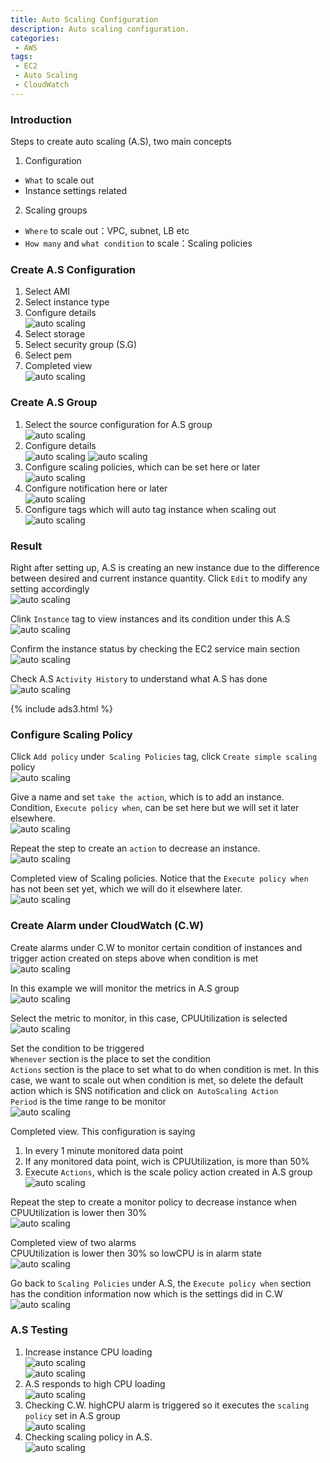 ```yaml
---
title: Auto Scaling Configuration
description: Auto scaling configuration.
categories:
 - AWS
tags:
 - EC2
 - Auto Scaling
 - CloudWatch
---
```


### Introduction
Steps to create auto scaling (A.S), two main concepts
1. Configuration
  * `What` to scale out
  * Instance settings related
2. Scaling groups
  * `Where` to scale out：VPC, subnet, LB etc
  * `How many` and `what condition` to scale：Scaling policies


### Create A.S Configuration
1. Select AMI
2. Select instance type
3. Configure details  
![auto scaling](/assets/images/2018090602.png)<br>
4. Select storage
5. Select security group (S.G)
6. Select pem
7. Completed view  
![auto scaling](/assets/images/2018090603.png)


### Create A.S Group
1. Select the source configuration for A.S group  
![auto scaling](/assets/images/2018090604.png)<br>
2. Configure details  
![auto scaling](/assets/images/2018090605.png)
![auto scaling](/assets/images/2018090606.png)<br>
3. Configure scaling policies, which can be set here or later  
![auto scaling](/assets/images/2018090607.png)<br>
4. Configure notification here or later    
![auto scaling](/assets/images/2018090608.png)<br>
5. Configure tags which will auto tag instance when scaling out  
![auto scaling](/assets/images/2018090609.png)


### Result
Right after setting up, A.S is creating an new instance due to the difference between desired and current instance quantity.  Click `Edit` to modify any setting accordingly  
![auto scaling](/assets/images/2018090610.png)

Clink `Instance` tag to view instances and its condition under this A.S  
![auto scaling](/assets/images/2018090611.png)

Confirm the instance status by checking the EC2 service main section  
![auto scaling](/assets/images/2018090612.png)

Check A.S `Activity History` to understand what A.S has done  
![auto scaling](/assets/images/2018090613.png)

{% include ads3.html %}


### Configure Scaling Policy
Click `Add policy` under` Scaling Policies` tag, click `Create simple scaling` policy  
![auto scaling](/assets/images/2018090614.png)

Give a name and set `take the action`, which is to add an instance.  
Condition, `Execute policy when`, can be set here but we will set it later elsewhere.  
![auto scaling](/assets/images/2018090615.png)

Repeat the step to create an `action` to decrease an instance.  
![auto scaling](/assets/images/2018090616.png)

Completed view of Scaling policies.  Notice that the `Execute policy when` has not been set yet, which we will do it elsewhere later.  
![auto scaling](/assets/images/2018090617.png)


### Create Alarm under CloudWatch (C.W)
Create alarms under C.W to monitor certain condition of instances and trigger action created on steps above when condition is met  
![auto scaling](/assets/images/2018090618.png)

In this example we will monitor the metrics in A.S group  
![auto scaling](/assets/images/2018090619.png)

Select the metric to monitor, in this case, CPUUtilization is selected  
![auto scaling](/assets/images/2018090620.png)

Set the condition to be triggered  
`Whenever` section is the place to set the condition  
`Actions` section is the place to set what to do when condition is met.  In this case, we want to scale out when condition is met, so delete the default action which is SNS notification and click on` AutoScaling Action`  
`Period` is the time range to be monitor  
![auto scaling](/assets/images/2018090621.png)

Completed view.  This configuration is saying
1. In every 1 minute monitored data point
2. If any monitored data point, wich is CPUUtilization, is more than 50%
3. Execute `Actions`, which is the scale policy action created in A.S group  
![auto scaling](/assets/images/2018090622.png)

Repeat the step to create a monitor policy to decrease instance when CPUUtilization is lower then 30%  
![auto scaling](/assets/images/2018090623.png)

Completed view of two alarms  
CPUUtilization is lower then 30% so lowCPU is in alarm state  
![auto scaling](/assets/images/2018090624.png)

Go back to `Scaling Policies` under A.S, the `Execute policy when` section has the condition information now which is the settings did in C.W  
![auto scaling](/assets/images/2018090625.png)


### A.S Testing
1. Increase instance CPU loading  
![auto scaling](/assets/images/2018090627.png)  
![auto scaling](/assets/images/2018090628.png)<br>
2. A.S responds to high CPU loading  
![auto scaling](/assets/images/2018090626.png)<br>
3. Checking C.W.  highCPU alarm is triggered so it executes the `scaling policy` set in A.S group  
![auto scaling](/assets/images/2018090629.png)<br>
4. Checking scaling policy in A.S.  
![auto scaling](/assets/images/2018090630.png)
